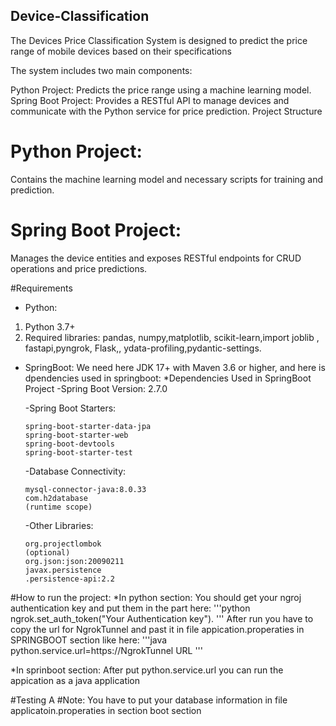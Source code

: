 ## Device-Classification
The Devices Price Classification System is designed to predict the price range of mobile devices based on their specifications


The system includes two main components:

Python Project: Predicts the price range using a machine learning model.
Spring Boot Project: Provides a RESTful API to manage devices and communicate with the Python service for price prediction.
Project Structure
# Python Project:
Contains the machine learning model and necessary scripts for training and prediction.
# Spring Boot Project:
Manages the device entities and exposes RESTful endpoints for CRUD operations and price predictions.

#Requirements
* Python:

1) Python 3.7+
2) Required libraries: pandas, numpy,matplotlib, scikit-learn,import joblib
, fastapi,pyngrok, Flask,, ydata-profiling,pydantic-settings.

* SpringBoot:
  We need here JDK 17+ with  Maven 3.6 or higher, and here is dpendencies used in springboot:
  *Dependencies Used in SpringBoot Project
    -Spring Boot Version: 2.7.0
    
    -Spring Boot Starters:
    
      spring-boot-starter-data-jpa
      spring-boot-starter-web
      spring-boot-devtools
      spring-boot-starter-test
    -Database Connectivity:
    
      mysql-connector-java:8.0.33
      com.h2database
      (runtime scope)
   -Other Libraries:
    
      org.projectlombok
      (optional)
      org.json:json:20090211
      javax.persistence
      .persistence-api:2.2
  
#How to run the project:
  *In python section:
  You should get your ngroj authentication key and put them in the part here:
      '''python
        ngrok.set_auth_token("Your Authentication key"). '''
  After run you have to copy the url for NgrokTunnel and past it in file appication.properaties in SPRINGBOOT section like here:
    '''java
        python.service.url=https://NgrokTunnel URL
    '''

*In sprinboot section:
    After put python.service.url you can run the appication as a java application


#Testing A
#Note:
  You have to put your database information in file applicatoin.properaties in section boot section
  
